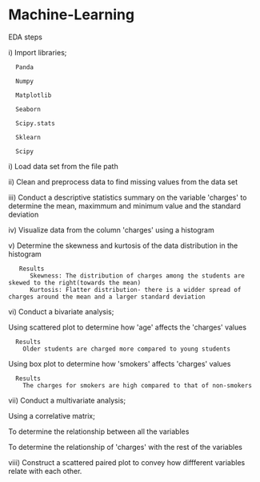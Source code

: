 # Machine-Learning
EDA steps

i) Import libraries;

      Panda 
      
      Numpy
      
      Matplotlib
      
      Seaborn
      
      Scipy.stats
      
      Sklearn
      
      Scipy
      
i) Load data set from the file path

ii) Clean and preprocess data to find missing values from the data set

iii) Conduct a descriptive statistics summary on the variable 'charges' to determine the mean, maximmum and minimum value and the standard deviation

iv) Visualize data from the column 'charges' using a histogram

v) Determine the skewness and kurtosis of the data distribution in the histogram

       Results
          Skewness: The distribution of charges among the students are skewed to the right(towards the mean)
          Kurtosis: Flatter distribution- there is a widder spread of charges around the mean and a larger standard deviation 
 vi) Conduct a bivariate analysis;
 
 Using scattered plot to determine how 'age' affects the 'charges' values
 
      Results
        Older students are charged more compared to young students
        
 Using box plot to determine how 'smokers' affects 'charges' values
 
      Results
        The charges for smokers are high compared to that of non-smokers
        
  vii) Conduct a multivariate analysis;
  
  Using a correlative matrix; 
  
  To determine the relationship between all the variables
  
  To determine the relationship of 'charges' with the rest of the variables
  
  viii) Construct a scattered paired plot to convey how diffferent variables relate with each other.
  
  

